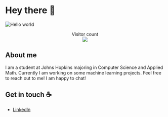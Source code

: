 # Hey there :wave:

<img src="https://raw.githubusercontent.com/sagar-viradiya/sagar-viradiya/master/resources/banner.png" alt="Hello world">

<p align="center"> 
  Visitor count<br>
  <img src="https://profile-counter.glitch.me/bobdong01/count.svg" />
</p>

## About me

I am a student at Johns Hopkins majoring in Computer Science and Applied Math. Currently I am working on some machine learning projects. Feel free to reach out to me! I am happy to chat!

## Get in touch :coffee:
- [LinkedIn](https://www.linkedin.com/in/bob-dong-990236227/)
